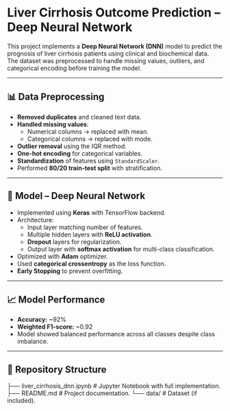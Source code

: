 # Liver Cirrhosis Outcome Prediction – Deep Neural Network

This project implements a **Deep Neural Network (DNN)** model to predict the prognosis of liver cirrhosis patients using clinical and biochemical data.  
The dataset was preprocessed to handle missing values, outliers, and categorical encoding before training the model.

---

## 📊 Data Preprocessing
- **Removed duplicates** and cleaned text data.
- **Handled missing values**:
  - Numerical columns → replaced with mean.
  - Categorical columns → replaced with mode.
- **Outlier removal** using the IQR method.
- **One-hot encoding** for categorical variables.
- **Standardization** of features using `StandardScaler`.
- Performed **80/20 train-test split** with stratification.

---

## 🧠 Model – Deep Neural Network
- Implemented using **Keras** with TensorFlow backend.
- Architecture:
  - Input layer matching number of features.
  - Multiple hidden layers with **ReLU activation**.
  - **Dropout** layers for regularization.
  - Output layer with **softmax activation** for multi-class classification.
- Optimized with **Adam** optimizer.
- Used **categorical crossentropy** as the loss function.
- **Early Stopping** to prevent overfitting.

---

## 📈 Model Performance
- **Accuracy:** ~92%
- **Weighted F1-score:** ~0.92
- Model showed balanced performance across all classes despite class imbalance.

---

## 📂 Repository Structure
├── liver_cirrhosis_dnn.ipynb # Jupyter Notebook with full implementation.
├── README.md # Project documentation.
└── data/ # Dataset (if included).
